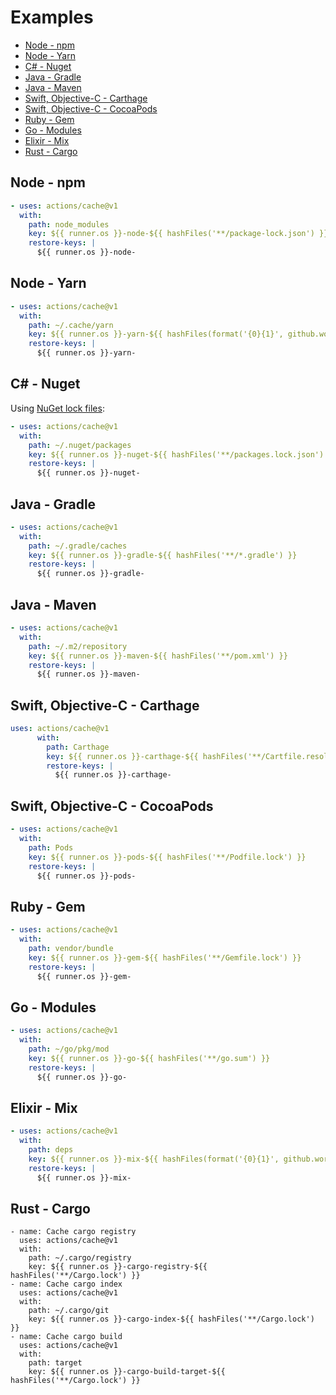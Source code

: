 # Examples

- [Node - npm](#node---npm)
- [Node - Yarn](#node---yarn)
- [C# - Nuget](#c---nuget)
- [Java - Gradle](#java---gradle)
- [Java - Maven](#java---maven)
- [Swift, Objective-C - Carthage](#swift-objective-c---carthage)
- [Swift, Objective-C - CocoaPods](#swift-objective-c---cocoapods)
- [Ruby - Gem](#ruby---gem)
- [Go - Modules](#go---modules)
- [Elixir - Mix](#elixir---mix)
- [Rust - Cargo](#rust---cargo)

## Node - npm

```yaml
- uses: actions/cache@v1
  with:
    path: node_modules
    key: ${{ runner.os }}-node-${{ hashFiles('**/package-lock.json') }}
    restore-keys: |
      ${{ runner.os }}-node-
```

## Node - Yarn

```yaml
- uses: actions/cache@v1
  with:
    path: ~/.cache/yarn
    key: ${{ runner.os }}-yarn-${{ hashFiles(format('{0}{1}', github.workspace, '/yarn.lock')) }}
    restore-keys: |
      ${{ runner.os }}-yarn-
```

## C# - Nuget
Using [NuGet lock files](https://docs.microsoft.com/nuget/consume-packages/package-references-in-project-files#locking-dependencies):
```yaml
- uses: actions/cache@v1
  with:
    path: ~/.nuget/packages
    key: ${{ runner.os }}-nuget-${{ hashFiles('**/packages.lock.json') }}
    restore-keys: |
      ${{ runner.os }}-nuget-
```

## Java - Gradle

```yaml
- uses: actions/cache@v1
  with:
    path: ~/.gradle/caches
    key: ${{ runner.os }}-gradle-${{ hashFiles('**/*.gradle') }}
    restore-keys: |
      ${{ runner.os }}-gradle-
```

## Java - Maven

```yaml
- uses: actions/cache@v1
  with:
    path: ~/.m2/repository
    key: ${{ runner.os }}-maven-${{ hashFiles('**/pom.xml') }}
    restore-keys: |
      ${{ runner.os }}-maven-
```

## Swift, Objective-C - Carthage

```yaml
uses: actions/cache@v1
      with:
        path: Carthage
        key: ${{ runner.os }}-carthage-${{ hashFiles('**/Cartfile.resolved') }}
        restore-keys: |
          ${{ runner.os }}-carthage-
```

## Swift, Objective-C - CocoaPods

```yaml
- uses: actions/cache@v1
  with:
    path: Pods
    key: ${{ runner.os }}-pods-${{ hashFiles('**/Podfile.lock') }}
    restore-keys: |
      ${{ runner.os }}-pods-
```

## Ruby - Gem

```yaml
- uses: actions/cache@v1
  with:
    path: vendor/bundle
    key: ${{ runner.os }}-gem-${{ hashFiles('**/Gemfile.lock') }}
    restore-keys: |
      ${{ runner.os }}-gem-
```

## Go - Modules

```yaml
- uses: actions/cache@v1
  with:
    path: ~/go/pkg/mod
    key: ${{ runner.os }}-go-${{ hashFiles('**/go.sum') }}
    restore-keys: |
      ${{ runner.os }}-go-
```

## Elixir - Mix
```yaml
- uses: actions/cache@v1
  with:
    path: deps
    key: ${{ runner.os }}-mix-${{ hashFiles(format('{0}{1}', github.workspace, '/mix.lock')) }}
    restore-keys: |
      ${{ runner.os }}-mix-
```

## Rust - Cargo

```
- name: Cache cargo registry
  uses: actions/cache@v1
  with:
    path: ~/.cargo/registry
    key: ${{ runner.os }}-cargo-registry-${{ hashFiles('**/Cargo.lock') }}
- name: Cache cargo index
  uses: actions/cache@v1
  with:
    path: ~/.cargo/git
    key: ${{ runner.os }}-cargo-index-${{ hashFiles('**/Cargo.lock') }}
- name: Cache cargo build
  uses: actions/cache@v1
  with:
    path: target
    key: ${{ runner.os }}-cargo-build-target-${{ hashFiles('**/Cargo.lock') }}
```
